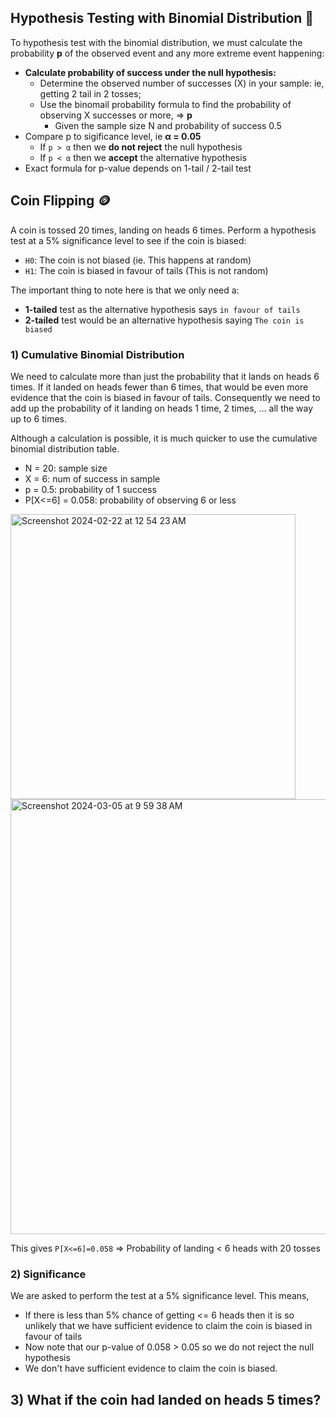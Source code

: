 ## Hypothesis Testing with Binomial Distribution 🧪
To hypothesis test with the binomial distribution, we must calculate the probability **p** of the observed event and any more extreme event happening:
- **Calculate probability of success under the null hypothesis:**
  - Determine the observed number of successes (X) in your sample: ie, getting 2 tail in 2 tosses;
  - Use the binomail probability formula to find the probability of observing X successes or more, => **p**
    - Given the sample size N and probability of success 0.5
- Compare p to sigificance level, ie  **α = 0.05**
  - If `p > α` then we **do not reject** the null hypothesis
  - If `p < α` then we **accept** the alternative hypothesis
- Exact formula for p-value depends on 1-tail / 2-tail test

## Coin Flipping 🪙
A coin is tossed 20 times, landing on heads 6 times. Perform a hypothesis test at a 5% significance level to see if the coin is biased:
- `H0`: The coin is not biased (ie. This happens at random)
- `H1`: The coin is biased in favour of tails (This is not random)

The important thing to note here is that we only need a: 
- **1-tailed** test as the alternative hypothesis says `in favour of tails`
- **2-tailed** test would be an alternative hypothesis saying `The coin is biased`

### 1) Cumulative Binomial Distribution
We need to calculate more than just the probability that it lands on heads 6 times. If it landed on heads fewer than 6 times, that would be even more evidence that the coin is biased in favour of tails. Consequently we need to add up the probability of it landing on heads 1 time, 2 times, … all the way up to 6 times.

Although a calculation is possible, it is much quicker to use the cumulative binomial distribution table.
- N = 20: sample size
- X = 6: num of success in sample
- p = 0.5: probability of 1 success
- P[X<=6] = 0.058: probability of observing 6 or less 

<img width="456" alt="Screenshot 2024-02-22 at 12 54 23 AM" src="https://github.com/krystinli/Legoland/assets/33378140/bc9161e6-9db0-4a17-a821-3b0d6854fd59">

<img width="696" alt="Screenshot 2024-03-05 at 9 59 38 AM" src="https://github.com/krystinli/Legoland/assets/33378140/f6153784-17e9-4196-b7df-19742c6960ed">

This gives `P[X<=6]=0.058` => Probability of landing < 6 heads with 20 tosses

### 2) Significance
We are asked to perform the test at a 5% significance level. This means,
- If there is less than 5% chance of getting <= 6 heads then it is so unlikely that we have sufficient evidence to claim the coin is biased in favour of tails
- Now note that our p-value of 0.058 > 0.05 so we do not reject the null hypothesis
- We don't have sufficient evidence to claim the coin is biased.

## 3) What if the coin had landed on heads 5 times? 


